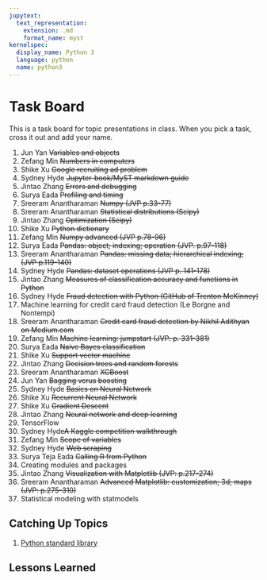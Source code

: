```yaml
---
jupytext:
  text_representation:
    extension: .md
    format_name: myst
kernelspec:
  display_name: Python 3
  language: python
  name: python3
---
```


# Task Board

This is a task board for topic presentations in class.
When you pick a task, cross it out and add your name.


1. Jun Yan ~~Variables and objects~~ 
1. Zefang Min ~~Numbers in computers~~
1. Shike Xu ~~Google recruiting ad problem~~
1. Sydney Hyde ~~Jupyter-book/MyST markdown guide~~
1. Jintao Zhang ~~Errors and debugging~~
1. Surya Eada ~~Profiling and timing~~
1. Sreeram Anantharaman ~~Numpy (JVP p.33-77)~~
1. Sreeram Anantharaman ~~Statistical distributions (Scipy)~~
1. Jintao Zhang ~~Optimization (Scipy)~~
1. Shike Xu ~~Python dictionary~~
1. Zefang Min ~~Numpy advanced (JVP p.78-96)~~
1. Surya Eada ~~Pandas: object; indexing; operation (JVP. p.97-118)~~
1. Sreeram Anantharaman ~~Pandas: missing data; hierarchical indexing; (JVP p.119-140)~~
1. Sydney Hyde ~~Pandas: dataset operations (JVP p. 141-178)~~
1. Jintao Zhang ~~Measures of classification accuracy and functions in Python~~
1. Sydney Hyde ~~Fraud detection with Python (GitHub of Trenton McKinney)~~
1. Machine learning for credit card fraud detection (Le Borgne and Nontempi)
1. Sreeram Anantharaman ~~Credit card fraud detection by Nikhil Adithyan on Medium.com~~
1. Zefang Min ~~Machine learning: jumpstart (JVP: p. 331-381)~~
1. Surya Eada ~~Naive Bayes classification~~
1. Shike Xu ~~Support vector machine~~
1. Jintao Zhang ~~Decision trees and random forests~~
1. Sreeram Anantharaman ~~XGBoost~~
1. Jun Yan ~~Bagging verus boosting~~
1. Sydney Hyde ~~Basics on Neural Network~~
1. Shike Xu ~~Recurrent Neural Network~~
1. Shike Xu ~~Gradient Descent~~
1. Jintao Zhang ~~Neural network and deep learning~~
1. TensorFlow
1. Sydney Hyde~~A Kaggle competition walkthrough~~
1. Zefang Min ~~Scope of variables~~
1. Sydney Hyde ~~Web scraping~~
1. Surya Teja Eada ~~Calling R from Python~~
1. Creating modules and packages
1. Jintao Zhang ~~Visualization with Matplotlib (JVP: p.217-274)~~
1. Sreeram Anantharaman ~~Advanced Matplotlib: customization; 3d; maps (JVP: p.275-310)~~
1. Statistical modeling with statmodels


## Catching Up Topics

1. [Python standard library](https://docs.python.org/3/library/)


## Lessons Learned
